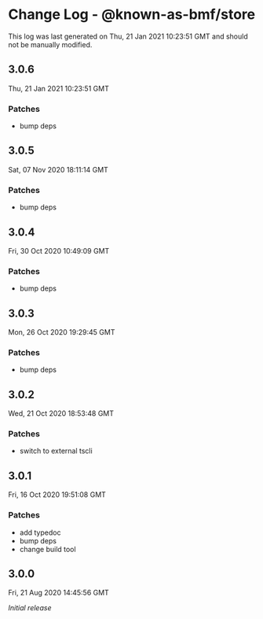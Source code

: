 # Change Log - @known-as-bmf/store

This log was last generated on Thu, 21 Jan 2021 10:23:51 GMT and should not be manually modified.

## 3.0.6
Thu, 21 Jan 2021 10:23:51 GMT

### Patches

- bump deps

## 3.0.5
Sat, 07 Nov 2020 18:11:14 GMT

### Patches

- bump deps

## 3.0.4
Fri, 30 Oct 2020 10:49:09 GMT

### Patches

- bump deps

## 3.0.3
Mon, 26 Oct 2020 19:29:45 GMT

### Patches

- bump deps

## 3.0.2
Wed, 21 Oct 2020 18:53:48 GMT

### Patches

- switch to external tscli

## 3.0.1
Fri, 16 Oct 2020 19:51:08 GMT

### Patches

- add typedoc
- bump deps
- change build tool

## 3.0.0
Fri, 21 Aug 2020 14:45:56 GMT

_Initial release_

